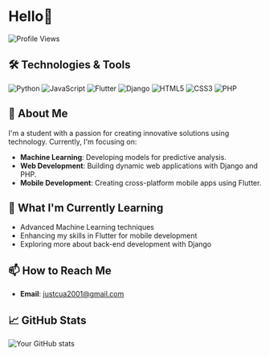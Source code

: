 # Hello👋

![Profile Views](https://komarev.com/ghpvc/?username=justinecua&style=flat-square&color=blue)

## 🛠️ Technologies & Tools

![Python](https://img.shields.io/badge/-Python-3776AB?style=for-the-badge&logo=python&logoColor=white)
![JavaScript](https://img.shields.io/badge/-JavaScript-F7DF1E?style=for-the-badge&logo=javascript&logoColor=black)
![Flutter](https://img.shields.io/badge/-Flutter-02569B?style=for-the-badge&logo=flutter&logoColor=white)
![Django](https://img.shields.io/badge/-Django-092E20?style=for-the-badge&logo=django&logoColor=white)
![HTML5](https://img.shields.io/badge/-HTML5-E34F26?style=for-the-badge&logo=html5&logoColor=white)
![CSS3](https://img.shields.io/badge/-CSS3-1572B6?style=for-the-badge&logo=css3&logoColor=white)
![PHP](https://img.shields.io/badge/-PHP-777BB4?style=for-the-badge&logo=php&logoColor=white)

## 🚀 About Me

I'm a student with a passion for creating innovative solutions using technology. Currently, I'm focusing on:

- **Machine Learning**: Developing models for predictive analysis.
- **Web Development**: Building dynamic web applications with Django and PHP.
- **Mobile Development**: Creating cross-platform mobile apps using Flutter.

## 🌱 What I'm Currently Learning

- Advanced Machine Learning techniques
- Enhancing my skills in Flutter for mobile development
- Exploring more about back-end development with Django

## 📫 How to Reach Me

- **Email**: [justcua2001@gmail.com](mailto:justcua2001@gmail.com)

## 📈 GitHub Stats

![Your GitHub stats](https://github-readme-stats.vercel.app/api?username=justinecua&show_icons=true&theme=radical)

